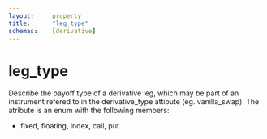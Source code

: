 ```yaml
---
layout:     property
title:      "leg_type"
schemas:    [derivative]
---
```


# leg_type
Describe the payoff type of a derivative leg, which may be part of an instrument refered to in the derivative_type attibute (eg. vanilla_swap). The atribute is an enum with the following members:
- fixed, floating, index, call, put